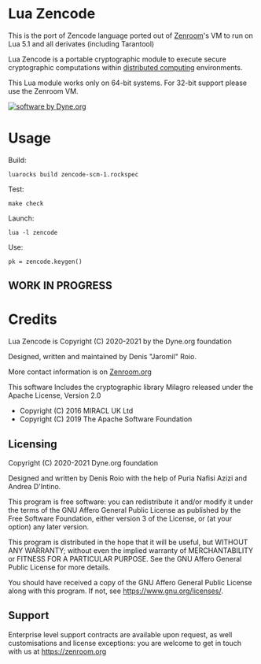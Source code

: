 # Lua Zencode

This is the port of Zencode language ported out of [Zenroom](https://zenroom.org)'s VM to run on Lua 5.1 and all derivates (including Tarantool)

Lua Zencode is a portable cryptographic module to execute secure cryptographic computations within [distributed computing](https://en.wikipedia.org/wiki/Distributed_computing) environments.

This Lua module works only on 64-bit systems. For 32-bit support please use the Zenroom VM.

[![software by Dyne.org](https://files.dyne.org/software_by_dyne.png)](http://www.dyne.org)

# Usage

Build:

```
luarocks build zencode-scm-1.rockspec
```

Test:
```
make check
```

Launch:
```
lua -l zencode
```

Use:
```
pk = zencode.keygen()
```

## WORK IN PROGRESS

# Credits

Lua Zencode is Copyright (C) 2020-2021 by the Dyne.org foundation

Designed, written and maintained by Denis "Jaromil" Roio.

More contact information is on [Zenroom.org](https://zenroom.org)

This software Includes the cryptographic library Milagro released
under the Apache License, Version 2.0
- Copyright (C) 2016 MIRACL UK Ltd
- Copyright (C) 2019 The Apache Software Foundation

## Licensing

Copyright (C) 2020-2021 Dyne.org foundation

Designed and written by Denis Roio with the help of Puria Nafisi Azizi and Andrea D'Intino.

This program is free software: you can redistribute it and/or modify
it under the terms of the GNU Affero General Public License as
published by the Free Software Foundation, either version 3 of the
License, or (at your option) any later version.
 
This program is distributed in the hope that it will be useful, but
WITHOUT ANY WARRANTY; without even the implied warranty of
MERCHANTABILITY or FITNESS FOR A PARTICULAR PURPOSE.  See the GNU
Affero General Public License for more details.

You should have received a copy of the GNU Affero General Public
License along with this program.  If not, see
<https://www.gnu.org/licenses/>.

## Support

Enterprise level support contracts are available upon request, as
well customisations and license exceptions: you are welcome to get
in touch with us at https://zenroom.org
